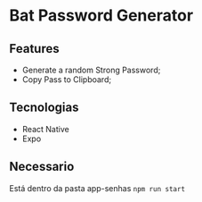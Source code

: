 # Bat Password Generator

## Features
- Generate a random Strong Password;
- Copy Pass to Clipboard;

## Tecnologias
- React Native
- Expo

## Necessario
Está dentro da pasta app-senhas
<code>npm run start</code>
